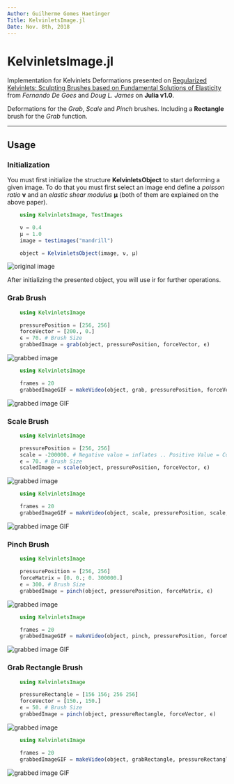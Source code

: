 ```yaml
---
Author: Guilherme Gomes Haetinger
Title: KelvinletsImage.jl
Date: Nov. 8th, 2018
---
```

# KelvinletsImage.jl

Implementation for Kelvinlets Deformations presented on 
[Regularized Kelvinlets: Sculpting Brushes based on Fundamental Solutions of Elasticity](https://graphics.pixar.com/library/Kelvinlets/paper.pdf) 
from *Fernando De Goes* and *Doug L. James* on **Julia v1.0**.

Deformations for the *Grab*, *Scale* and *Pinch* brushes. Including a **Rectangle** brush for the *Grab* function.

---

## Usage

### Initialization

You must first initialize the structure **KelvinletsObject** to start deforming a given image. To do that you must first select an image end define a *poisson ratio* **ν** and an *elastic shear modulus* **μ** (both of them are explained on the above paper).


```julia
    using KelvinletsImage, TestImages

    ν = 0.4
    μ = 1.0
    image = testimages("mandrill")

    object = KelvinletsObject(image, ν, μ)
```

![original image](./sampleImages/original.png)

After initializing the presented object, you will use ir for further operations.

### Grab Brush


```julia
    using KelvinletsImage

    pressurePosition = [256, 256]
    forceVector = [200., 0.]
    ϵ = 70. # Brush Size
    grabbedImage = grab(object, pressurePosition, forceVector, ϵ)
```

![grabbed image](./sampleImages/grab.png)

```julia
    using KelvinletsImage

    frames = 20
    grabbedImageGIF = makeVideo(object, grab, pressurePosition, forceVector, ϵ, frames)
```

![grabbed image GIF](./sampleImages/grabVid.gif)


### Scale Brush


```julia
    using KelvinletsImage

    pressurePosition = [256, 256]
    scale = -200000. # Negative value = inflates .. Positive Value = Contracts
    ϵ = 70. # Brush Size
    scaledImage = scale(object, pressurePosition, forceVector, ϵ)
```

![grabbed image](./sampleImages/scale.png)

```julia
    using KelvinletsImage

    frames = 20
    grabbedImageGIF = makeVideo(object, scale, pressurePosition, scale, ϵ, frames)
```

![grabbed image GIF](./sampleImages/scaleVid.gif)


### Pinch Brush


```julia
    using KelvinletsImage

    pressurePosition = [256, 256]
    forceMatrix = [0. 0.; 0. 300000.]
    ϵ = 300. # Brush Size
    grabbedImage = pinch(object, pressurePosition, forceMatrix, ϵ)
```

![grabbed image](./sampleImages/pinch.png)

```julia
    using KelvinletsImage

    frames = 20
    grabbedImageGIF = makeVideo(object, pinch, pressurePosition, forceMatrix, ϵ, frames)
```

![grabbed image GIF](./sampleImages/pinchVid.gif)


### Grab Rectangle Brush


```julia
    using KelvinletsImage

    pressureRectangle = [156 156; 256 256]
    forceVector = [150., 150.]
    ϵ = 50. # Brush Size
    grabbedImage = pinch(object, pressureRectangle, forceVector, ϵ)
```

![grabbed image](./sampleImages/grabRectangle.png)

```julia
    using KelvinletsImage

    frames = 20
    grabbedImageGIF = makeVideo(object, grabRectangle, pressureRectangle, forceVector, ϵ, frames)
```

![grabbed image GIF](./sampleImages/grabRectangle.gif)
